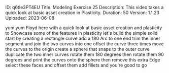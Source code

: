 ID: q6tIe3PT4EU
Title: Modeling Exercise 25
Description: This video takes a quick look at basic asset creation in Plasticity.
Duration: 50
Version: 1.1.23
Uploaded: 2023-06-08

yum yum
Floyd here with a quick look at basic
asset creation and plasticity to
Showcase some of the features in
plasticity let's build the simple solid
start by creating a rectangle curve add
a 180 Arc to one end trim the inner
segment and join the two curves into one
offset the curve three times move the
curves to the origin
create a sphere that snaps to the outer
curve
duplicate the two inner curves rotate
them 180 degrees then rotate them 90
degrees
and print the curves onto the sphere
then remove this extra Edge
select these faces and offset them add
fillets and you're good to go
